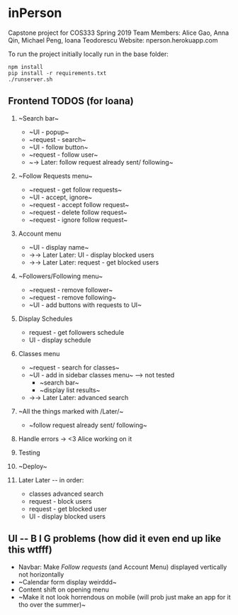 # inPerson
Capstone project for COS333 Spring 2019
Team Members: Alice Gao, Anna Qin, Michael Peng, Ioana Teodorescu
Website: nperson.herokuapp.com

To run the project initially locally run in the base folder:

    npm install
    pip install -r requirements.txt
    ./runserver.sh

## Frontend TODOS (for Ioana)
1. ~Search bar~
    * ~UI - popup~
    * ~request - search~
    * ~UI - follow button~
    * ~request - follow user~
    * ~-> Later: follow request already sent/ following~

2. ~Follow Requests menu~
    * ~request - get follow requests~
    * ~UI - accept, ignore~
    * ~request - accept follow request~
    * ~request - delete follow request~ 
    * ~request - ignore follow request~

3. Account menu
    * ~UI - display name~
    * ->-> Later Later: UI - display blocked users
    * ->-> Later Later: request - get blocked users

4. ~Followers/Following menu~
    * ~request - remove follower~ 
    * ~request - remove following~  
    * ~UI - add buttons with requests to UI~

5. Display Schedules
    * request - get followers schedule
    * UI - display schedule

6. Classes menu
    * ~request - search for classes~
    * ~UI - add in sidebar classes menu~        --> not tested
        * ~search bar~
        * ~display list results~ 
    * ->-> Later Later: advanced search

7. ~All the things marked with /Later/~
    * ~follow request already sent/ following~

8. Handle errors             -> <3 Alice working on it

9. Testing

10. ~Deploy~

11. Later Later -- in order: 
    * classes advanced search
    * request - block users
    * request - get blocked user
    * UI - display blocked users

## UI -- B I G problems (how did it even end up like this wtfff)
* Navbar: Make *Follow requests* (and Account Menu) displayed vertically not horizontally
* ~Calendar form display weirddd~
* Content shift on opening menu
* ~Make it not look horrendous on mobile (will prob just make an app for it tho over the summer)~


